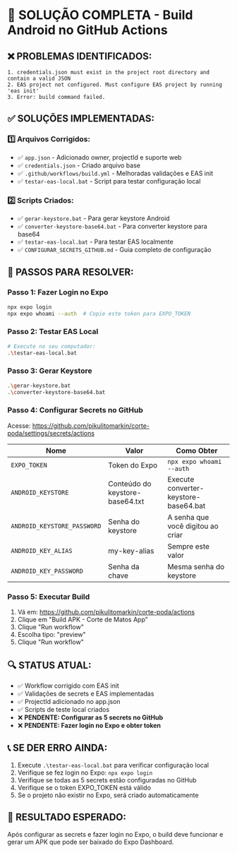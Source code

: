 # 🎯 SOLUÇÃO COMPLETA - Build Android no GitHub Actions

## ❌ PROBLEMAS IDENTIFICADOS:
```
1. credentials.json must exist in the project root directory and contain a valid JSON
2. EAS project not configured. Must configure EAS project by running 'eas init'
3. Error: build command failed.
```

## ✅ SOLUÇÕES IMPLEMENTADAS:

### 1️⃣ Arquivos Corrigidos:
- ✅ `app.json` - Adicionado owner, projectId e suporte web
- ✅ `credentials.json` - Criado arquivo base
- ✅ `.github/workflows/build.yml` - Melhoradas validações e EAS init
- ✅ `testar-eas-local.bat` - Script para testar configuração local

### 2️⃣ Scripts Criados:
- ✅ `gerar-keystore.bat` - Para gerar keystore Android
- ✅ `converter-keystore-base64.bat` - Para converter keystore para base64
- ✅ `testar-eas-local.bat` - Para testar EAS localmente
- ✅ `CONFIGURAR_SECRETS_GITHUB.md` - Guia completo de configuração

## 🚀 PASSOS PARA RESOLVER:

### Passo 1: Fazer Login no Expo
```bash
npx expo login
npx expo whoami --auth  # Copie este token para EXPO_TOKEN
```

### Passo 2: Testar EAS Local
```bash
# Execute no seu computador:
.\testar-eas-local.bat
```

### Passo 3: Gerar Keystore
```bash
.\gerar-keystore.bat
.\converter-keystore-base64.bat
```

### Passo 4: Configurar Secrets no GitHub
Acesse: https://github.com/pikulitomarkin/corte-poda/settings/secrets/actions

| Nome | Valor | Como Obter |
|------|-------|------------|
| `EXPO_TOKEN` | Token do Expo | `npx expo whoami --auth` |
| `ANDROID_KEYSTORE` | Conteúdo do keystore-base64.txt | Execute converter-keystore-base64.bat |
| `ANDROID_KEYSTORE_PASSWORD` | Senha do keystore | A senha que você digitou ao criar |
| `ANDROID_KEY_ALIAS` | my-key-alias | Sempre este valor |
| `ANDROID_KEY_PASSWORD` | Senha da chave | Mesma senha do keystore |

### Passo 5: Executar Build
1. Vá em: https://github.com/pikulitomarkin/corte-poda/actions
2. Clique em "Build APK - Corte de Matos App"
3. Clique "Run workflow"
4. Escolha tipo: "preview"
5. Clique "Run workflow"

## 🔍 STATUS ATUAL:
- ✅ Workflow corrigido com EAS init
- ✅ Validações de secrets e EAS implementadas
- ✅ ProjectId adicionado no app.json
- ✅ Scripts de teste local criados
- ❌ **PENDENTE: Configurar as 5 secrets no GitHub**
- ❌ **PENDENTE: Fazer login no Expo e obter token**

## 📞 SE DER ERRO AINDA:
1. Execute `.\testar-eas-local.bat` para verificar configuração local
2. Verifique se fez login no Expo: `npx expo login`
3. Verifique se todas as 5 secrets estão configuradas no GitHub
4. Verifique se o token EXPO_TOKEN está válido
5. Se o projeto não existir no Expo, será criado automaticamente

## 🎯 RESULTADO ESPERADO:
Após configurar as secrets e fazer login no Expo, o build deve funcionar e gerar um APK que pode ser baixado do Expo Dashboard.
